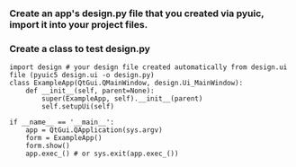 ### Create an app's design.py file that you created via pyuic, import it into your project files.
### Create a class to test design.py
    
    import design # your design file created automatically from design.ui file (pyuic5 design.ui -o design.py)
    class ExampleApp(QtGui.QMainWindow, design.Ui_MainWindow):
        def __init__(self, parent=None):
            super(ExampleApp, self).__init__(parent)
            self.setupUi(self)
            
    if __name__ == '__main__':
        app = QtGui.QApplication(sys.argv)
        form = ExampleApp()
        form.show()
        app.exec_() # or sys.exit(app.exec_())
